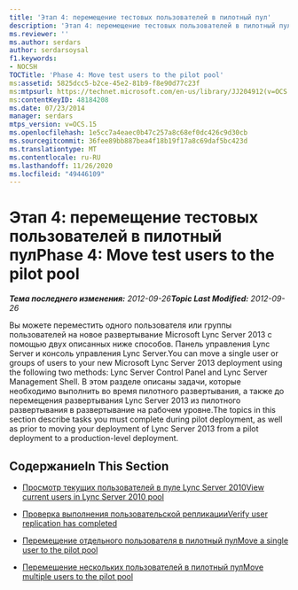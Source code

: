 ```yaml
---
title: 'Этап 4: перемещение тестовых пользователей в пилотный пул'
description: 'Этап 4: перемещение тестовых пользователей в пилотный пул.'
ms.reviewer: ''
ms.author: serdars
author: serdarsoysal
f1.keywords:
- NOCSH
TOCTitle: 'Phase 4: Move test users to the pilot pool'
ms:assetid: 5825dcc5-b2ce-45e2-81b9-f8e90d77c23f
ms:mtpsurl: https://technet.microsoft.com/en-us/library/JJ204912(v=OCS.15)
ms:contentKeyID: 48184208
ms.date: 07/23/2014
manager: serdars
mtps_version: v=OCS.15
ms.openlocfilehash: 1e5cc7a4eaec0b47c257a8c68ef0dc426c9d30cb
ms.sourcegitcommit: 36fee89bb887bea4f18b19f17a8c69daf5bc423d
ms.translationtype: MT
ms.contentlocale: ru-RU
ms.lasthandoff: 11/26/2020
ms.locfileid: "49446109"
---
```

# <a name="phase-4-move-test-users-to-the-pilot-pool"></a><span data-ttu-id="e9ec1-103">Этап 4: перемещение тестовых пользователей в пилотный пул</span><span class="sxs-lookup"><span data-stu-id="e9ec1-103">Phase 4: Move test users to the pilot pool</span></span>

<div data-xmlns="http://www.w3.org/1999/xhtml">

<div class="topic" data-xmlns="http://www.w3.org/1999/xhtml" data-msxsl="urn:schemas-microsoft-com:xslt" data-cs="https://msdn.microsoft.com/">

<div data-asp="https://msdn2.microsoft.com/asp">



</div>

<div id="mainSection">

<div id="mainBody"><span data-ttu-id="e9ec1-104">

<span> </span></span><span class="sxs-lookup"><span data-stu-id="e9ec1-104">

<span> </span></span></span>

<span data-ttu-id="e9ec1-105">_**Тема последнего изменения:** 2012-09-26_</span><span class="sxs-lookup"><span data-stu-id="e9ec1-105">_**Topic Last Modified:** 2012-09-26_</span></span>

<span data-ttu-id="e9ec1-106">Вы можете переместить одного пользователя или группы пользователей на новое развертывание Microsoft Lync Server 2013 с помощью двух описанных ниже способов. Панель управления Lync Server и консоль управления Lync Server.</span><span class="sxs-lookup"><span data-stu-id="e9ec1-106">You can move a single user or groups of users to your new Microsoft Lync Server 2013 deployment using the following two methods: Lync Server Control Panel and Lync Server Management Shell.</span></span> <span data-ttu-id="e9ec1-107">В этом разделе описаны задачи, которые необходимо выполнить во время пилотного развертывания, а также до перемещения развертывания Lync Server 2013 из пилотного развертывания в развертывание на рабочем уровне.</span><span class="sxs-lookup"><span data-stu-id="e9ec1-107">The topics in this section describe tasks you must complete during pilot deployment, as well as prior to moving your deployment of Lync Server 2013 from a pilot deployment to a production-level deployment.</span></span>

<div>

## <a name="in-this-section"></a><span data-ttu-id="e9ec1-108">Содержание</span><span class="sxs-lookup"><span data-stu-id="e9ec1-108">In This Section</span></span>

  - [<span data-ttu-id="e9ec1-109">Просмотр текущих пользователей в пуле Lync Server 2010</span><span class="sxs-lookup"><span data-stu-id="e9ec1-109">View current users in Lync Server 2010 pool</span></span>](view-current-users-in-lync-server-2010-pool.md)

  - [<span data-ttu-id="e9ec1-110">Проверка выполнения пользовательской репликации</span><span class="sxs-lookup"><span data-stu-id="e9ec1-110">Verify user replication has completed</span></span>](verify-user-replication-has-completed.md)

  - [<span data-ttu-id="e9ec1-111">Перемещение отдельного пользователя в пилотный пул</span><span class="sxs-lookup"><span data-stu-id="e9ec1-111">Move a single user to the pilot pool</span></span>](move-a-single-user-to-the-pilot-pool.md)

  - [<span data-ttu-id="e9ec1-112">Перемещение нескольких пользователей в пилотный пул</span><span class="sxs-lookup"><span data-stu-id="e9ec1-112">Move multiple users to the pilot pool</span></span>](move-multiple-users-to-the-pilot-pool.md)

<span data-ttu-id="e9ec1-113"></div>

</div>

<span> </span>

</div>

</div>

</span><span class="sxs-lookup"><span data-stu-id="e9ec1-113"></div>

</div>

<span> </span>

</div>

</div>

</span></span></div>

